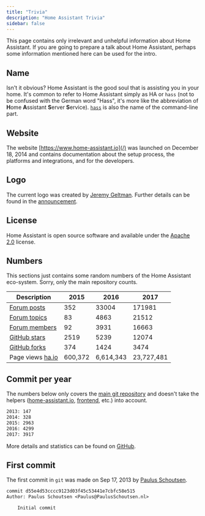 ```yaml
---
title: "Trivia"
description: "Home Assistant Trivia"
sidebar: false
---
```


This page contains only irrelevant and unhelpful information about Home Assistant. If you are going to prepare a talk about Home Assistant, perhaps some information mentioned here can be used for the intro.

## Name

Isn't it obvious? Home Assistant is the good soul that is assisting you in your home. It's common to refer to Home Assistant simply as HA or `hass` (not to be confused with the German word "Hass", it's more like the abbreviation of **H**ome **A**ssistant **S**erver **S**ervice). [`hass`](/docs/tools/hass/) is also the name of the command-line part.

## Website

The website [https://www.home-assistant.io](/) was launched on December 18, 2014 and contains documentation about the setup process, the platforms and integrations, and for the developers.

## Logo

The current logo was created by [Jeremy Geltman](https://jeremygeltman.com/). Further details can be found in the [announcement](/blog/2015/03/08/new-logo/).

## License

Home Assistant is open source software and available under the [Apache 2.0](https://www.apache.org/licenses/LICENSE-2.0) license.

## Numbers

This sections just contains some random numbers of the Home Assistant eco-system. Sorry, only the main repository counts.

| Description                                                                 | 2015    | 2016      | 2017       |
| --------------------------------------------------------------------------- | ------- | --------- | ---------- |
| [Forum posts](https://community.home-assistant.io/)                         | 352     | 33004     | 171981     |
| [Forum topics](https://community.home-assistant.io/)                        | 83      | 4863      | 21512      |
| [Forum members](https://community.home-assistant.io/)                       | 92      | 3931      | 16663      |
| [GitHub stars](https://github.com/home-assistant/home-assistant/stargazers) | 2519    | 5239      | 12074      |
| [GitHub forks](https://github.com/home-assistant/home-assistant/network)    | 374     | 1424      | 3474       |
| Page views [ha.io](/)                                                       | 600,372 | 6,614,343 | 23,727,481 |

## Commit per year

The numbers below only covers the [main git repository](https://github.com/home-assistant/home-assistant/) and doesn't take the helpers ([home-assistant.io](https://github.com/home-assistant/home-assistant.io), [frontend](https://github.com/home-assistant/frontend), etc.) into account.

```bash
2013: 147
2014: 328
2015: 2963
2016: 4299
2017: 3917
```

More details and statistics can be found on [GitHub](https://github.com/home-assistant/home-assistant/graphs/contributors).

## First commit

The first commit in `git` was made on Sep 17, 2013 by [Paulus Schoutsen](https://github.com/balloob).

```txt
commit d55e4d53cccc9123d03f45c53441e7cbfc58e515
Author: Paulus Schoutsen <Paulus@PaulusSchoutsen.nl>

    Initial commit
```
